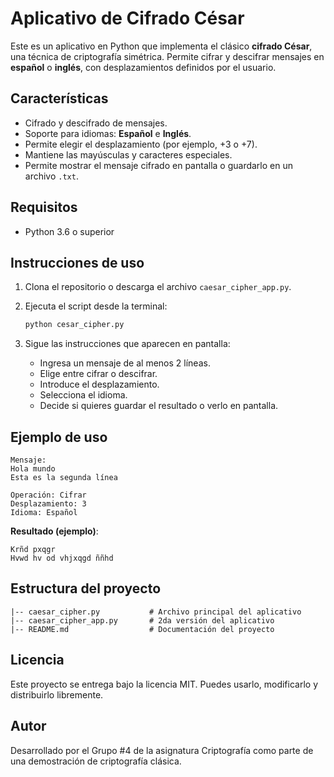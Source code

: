 # Aplicativo de Cifrado César

Este es un aplicativo en Python que implementa el clásico **cifrado César**, una técnica de criptografía simétrica. Permite cifrar y descifrar mensajes en **español** o **inglés**, con desplazamientos definidos por el usuario.

## Características

* Cifrado y descifrado de mensajes.
* Soporte para idiomas: **Español** e **Inglés**.
* Permite elegir el desplazamiento (por ejemplo, +3 o +7).
* Mantiene las mayúsculas y caracteres especiales.
* Permite mostrar el mensaje cifrado en pantalla o guardarlo en un archivo `.txt`.

## Requisitos

* Python 3.6 o superior

## Instrucciones de uso

1. Clona el repositorio o descarga el archivo `caesar_cipher_app.py`.
2. Ejecuta el script desde la terminal:

   ```bash
   python cesar_cipher.py
   ```
3. Sigue las instrucciones que aparecen en pantalla:

   * Ingresa un mensaje de al menos 2 líneas.
   * Elige entre cifrar o descifrar.
   * Introduce el desplazamiento.
   * Selecciona el idioma.
   * Decide si quieres guardar el resultado o verlo en pantalla.

## Ejemplo de uso

```
Mensaje:
Hola mundo
Esta es la segunda línea

Operación: Cifrar
Desplazamiento: 3
Idioma: Español
```

**Resultado (ejemplo)**:

```
Krñd pxqgr
Hvwd hv od vhjxqgd ññhd
```

## Estructura del proyecto

```
|-- caesar_cipher.py           # Archivo principal del aplicativo
|-- caesar_cipher_app.py       # 2da versión del aplicativo
|-- README.md                  # Documentación del proyecto
```

## Licencia

Este proyecto se entrega bajo la licencia MIT. Puedes usarlo, modificarlo y distribuirlo libremente.

## Autor

Desarrollado por el Grupo #4 de la asignatura Criptografía como parte de una demostración de criptografía clásica.
